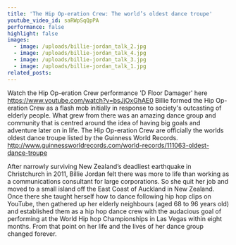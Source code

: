 ```yaml
---
title: 'The Hip Op-eration Crew: The world’s oldest dance troupe'
youtube_video_id: saRWpSqQpPA
performance: false
highlight: false
images:
  - image: /uploads/billie-jordan_talk_2.jpg
  - image: /uploads/billie-jordan_talk_4.jpg
  - image: /uploads/billie-jordan_talk_3.jpg
  - image: /uploads/billie-jordan_talk_1.jpg
related_posts:
---
```


Watch the Hip Op-eration Crew performance 'D Floor Damager' here https://www.youtube.com/watch?v=bsJjOxGhAE0 Billie formed the Hip Op-eration Crew as a flash mob initially in response to society's outcasting of elderly people. What grew from there was an amazing dance group and community that is centred around the idea of having big goals and adventure later on in life. The Hip Op-eration Crew are officially the worlds oldest dance troupe listed by the Guinness World Records. http://www.guinnessworldrecords.com/world-records/111063-oldest-dance-troupe

After narrowly surviving New Zealand’s deadliest earthquake in Christchurch in 2011, Billie Jordan felt there was more to life than working as a communications consultant for large corporations. So she quit her job and moved to a small island off the East Coast of Auckland in New Zealand. Once there she taught herself how to dance following hip hop clips on YouTube, then gathered up her elderly neighbours (aged 68 to 96 years old) and established them as a hip hop dance crew with the audacious goal of performing at the World Hip hop Championships in Las Vegas within eight months. From that point on her life and the lives of her dance group changed forever.
